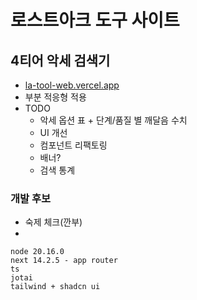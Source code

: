 # 로스트아크 도구 사이트

## 4티어 악세 검색기
- [la-tool-web.vercel.app](https://la-tool-web.vercel.app/)
- 부분 적응형 적용
- TODO 
  - 악세 옵션 표 + 단계/품질 별 깨달음 수치 
  - UI 개선
  - 컴포넌트 리팩토링
  - 배너?
  - 검색 통계

### 개발 후보
- 숙제 체크(깐부)
- 

```
node 20.16.0
next 14.2.5 - app router
ts
jotai
tailwind + shadcn ui
```
